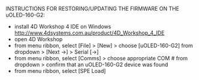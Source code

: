 INSTRUCTIONS FOR RESTORING/UPDATING THE FIRMWARE ON THE uOLED-160-G2:
- install 4D Workshop 4 IDE on Windows
  http://www.4dsystems.com.au/product/4D_Workshop_4_IDE
- open 4D Workshop
- from menu ribbon, select [File] > [New] > choose [uOLED-160-G2] from dropdown > [Next ->] > Serial [->]
- from menu ribbon, select [Comms] > choose appropriate COM # from dropdown > confirm that an uOLED-160-G2 device was found
- from menu ribbon, select [SPE Load]
